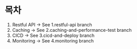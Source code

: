 # 목차

1. Restful API -> See 1.restful-api branch
2. Caching -> See 2.caching-and-performance-test branch
3. CICD -> See 3.cicd-and-deploy branch
4. Monitoring -> See 4.monitoring branch
